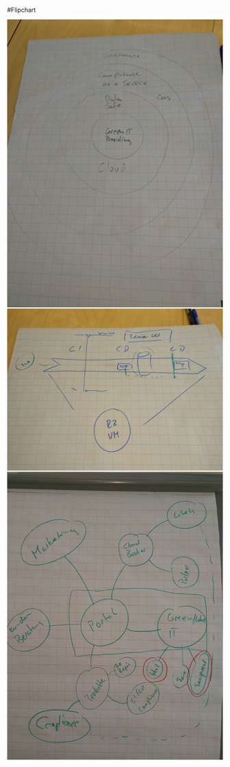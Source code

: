#Flipchart

![Service Zwiebel](../Images/Service-Zwiebel.jpg)
![CI-CD](../Images/CI-CD.jpg)
![Portal Mindmap](../Images/Portal-Mindmap.jpg)
